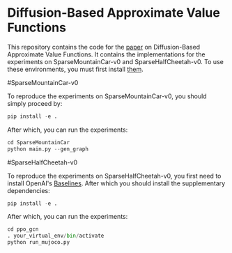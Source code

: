# Diffusion-Based Approximate Value Functions
This repository contains the code for the [paper](https://openreview.net/forum?id=BkgkoToZZ7) on Diffusion-Based Approximate Value Functions. It contains the implementations for the experiments on SparseMountainCar-v0 and SparseHalfCheetah-v0. To use these environments, you must first install [them](https://github.com/mklissa/my-gym).

#SparseMountainCar-v0

To reproduce the experiments on SparseMountainCar-v0, you should simply proceed by:

```python
pip install -e .
```

After which, you can run the experiments:

```python
cd SparseMountainCar
python main.py --gen_graph
```

#SparseHalfCheetah-v0

To reproduce the experiments on SparseHalfCheetah-v0, you first need to install OpenAI's [Baselines](https://github.com/openai/baselines). After which you should install the supplementary dependencies:


```python
pip install -e .
```

After which, you can run the experiments:

```python
cd ppo_gcn
. your_virtual_env/bin/activate
python run_mujoco.py
```
